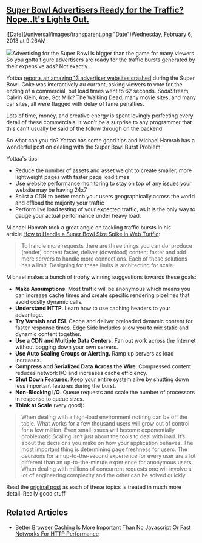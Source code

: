 ## [Super Bowl Advertisers Ready for the Traffic? Nope..It's Lights Out.](/blog/2013/2/6/super-bowl-advertisers-ready-for-the-traffic-nopeits-lights.html)

<div class="journal-entry-tag journal-entry-tag-post-title"><span class="posted-on">![Date](/universal/images/transparent.png "Date")Wednesday, February 6, 2013 at 9:26AM</span></div>

<div class="body">

![](http://farm9.staticflickr.com/8095/8451193948_70ddee4575_m.jpg)Advertising for the Super Bowl is bigger than the game for many viewers. So you gotta figure advertisers are ready for the traffic bursts generated by their expensive ads? Not exactly...

Yottaa [reports an amazing 13 advertiser websites crashed](http://www.yottaa.com/blog/bid/265815/Coke-SodaStream-the-13-Websites-That-Crashed-During-Super-Bowl-2013) during the Super Bowl. Coke was interactively au currant, asking viewers to vote for the ending of a commercial, but load times went to 62 seconds. SodaStream, Calvin Klein, Axe, Got Milk? The Walking Dead, many movie sites, and many car sites, all were flagged with delay of fame penalties.

Lots of time, money, and creative energy is spent lovingly perfecting every detail of these commercials. It won't be a surprise to any programmer that this can't usually be said of the follow through on the backend.

So what can you do? Yottaa has some good tips and Michael Hamrah has a wonderful post on dealing with the Super Bowl Burst Problem:

Yottaa's tips:

<div id="_mcePaste">

*   Reduce the number of assets and asset weight to create smaller, more lightweight pages with faster page load times
*   Use website performance monitoring to stay on top of any issues your website may be having 24x7
*   Enlist a CDN to better reach your users geographically across the world and offload the majority your traffic
*   Perform live load testing of your expected traffic, as it is the only way to gauge your actual performance under heavy load.

</div>

Michael Hamrah took a great angle on tackling traffic bursts in his article [How to Handle a Super Bowl Size Spike in Web Traffic](http://www.michaelhamrah.com/blog/2013/02/how-to-handle-a-super-bowl-size-spike-in-web-traffic/):

> To handle more requests there are three things you can do: produce (render) content faster, deliver (download) content faster and add more servers to handle more connections. Each of these solutions has a limit. Designing for these limits is architecting for scale.

Michael makes a bunch of trophy winning suggestions towards these goals:

*   **Make Assumptions**. Most traffic will be anonymous which means you can increase cache times and create specific rendering pipelines that avoid costly dynamic calls.
*   **Understand HTTP**. Learn how to use caching headers to your advantage. 
*   **Try Varnish and ESI**. Cache and deliver preloaded dynamic content for faster response times. Edge Side Includes allow you to mix static and dynamic content together.
*   **Use a CDN and Multiple Data Centers.** Fan out work across the Internet without bogging down your own servers. 
*   **Use Auto Scaling Groups or Alerting.** Ramp up servers as load increases. 
*   **Compress and Serialized Data Across the Wire**. Compressed content reduces network I/O and increases cache efficiency. 
*   **Shut Down Features**. Keep your entire system alive by shutting down less important features during the burst.
*   **Non-Blocking I/O**. Queue requests and scale the number of processors in response to queue sizes. 
*   **Think at Scale** (very good)**:**

> When dealing with a high-load environment nothing can be off the table. What works for a few thousand users will grow out of control for a few million. Even small issues will become exponentially problematic.Scaling isn’t just about the tools to deal with load. It’s about the decisions you make on how your application behaves. The most important thing is determining page freshness for users. The decisions for an up-to-the-second experience for every user are a lot different than an up-to-the-minute experience for anonymous users. When dealing with millions of concurrent requests one will involve a lot of engineering complexity and the other can be solved quickly.

Read the [original post](http://www.michaelhamrah.com/blog/2013/02/how-to-handle-a-super-bowl-size-spike-in-web-traffic/) as each of these topics is treated in much more detail. Really good stuff. 

## Related Articles

*   [Better Browser Caching Is More Important Than No Javascript Or Fast Networks For HTTP Performance](http://highscalability.com/blog/2013/1/30/better-browser-caching-is-more-important-than-no-javascript.html)

</div>